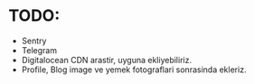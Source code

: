 # TODO:
- Sentry
- Telegram
- Digitalocean CDN arastir, uyguna ekliyebiliriz.
- Profile, Blog image ve yemek fotograflari sonrasinda ekleriz.
